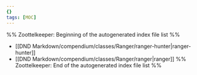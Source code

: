 ```yaml
---
{}
tags: [MOC]
---
```

%% Zoottelkeeper: Beginning of the autogenerated index file list  %%
-  [[DND Markdown/compendium/classes/Ranger/ranger-hunter|ranger-hunter]]
-  [[DND Markdown/compendium/classes/Ranger/ranger|ranger]]
%% Zoottelkeeper: End of the autogenerated index file list  %%
